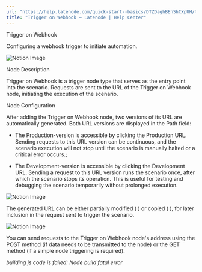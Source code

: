 ```yaml
---
url: "https://help.latenode.com/quick-start--basics/DTZDaghBEhShCXpUH/trigger-on-webhook/kEYxeVTzopWtLChwG"
title: "Trigger on Webhook – Latenode | Help Center"
---
```


 Trigger on Webhook

Configuring a webhook trigger to initiate automation.


![Notion Image](https://www.notion.so/image/https%A%F%Fprod-files-secure.s.us-west-.amazonaws.com%Ffbefde--fff--dca%Feda-ac-c-a-ee%FUntitled.png?table=block&id=d-a-e-bacc-daceebb&cache=v)

 Node Description

Trigger on Webhook is a trigger node type that serves as the entry point into the scenario. Requests are sent to the URL of the Trigger on Webhook node, initiating the execution of the scenario.

 Node Configuration

After adding the Trigger on Webhook node, two versions of its URL are automatically generated. Both URL versions are displayed in the Path field:

- The Production-version is accessible by clicking the Production URL. Sending requests to this URL version can be continuous, and the scenario execution will not stop until the scenario is manually halted or a critical error occurs.;

- The Development-version is accessible by clicking the Development URL. Sending a request to this URL version runs the scenario once, after which the scenario stops its operation. This is useful for testing and debugging the scenario temporarily without prolonged execution.

![Notion Image](https://www.notion.so/image/https%A%F%Fprod-files-secure.s.us-west-.amazonaws.com%Ffbefde--fff--dca%Fffff-aac--c-dfafc%FUntitled.png?table=block&id=d-a--bc-effbcc&cache=v)

The generated URL can be either partially modified ( ) or copied ( ), for later inclusion in the request sent to trigger the scenario.

![Notion Image](https://www.notion.so/image/https%A%F%Fprod-files-secure.s.us-west-.amazonaws.com%Ffbefde--fff--dca%Ffb-cc--be-fbffbbd%FUntitled.png?table=block&id=d-a--c-fefe&cache=v)



You can send requests to the Trigger on Webhook node's address using the POST method (if data needs to be transmitted to the node) or the GET method (if a simple node triggering is required).

_building js code is failed: Node build fatal error_